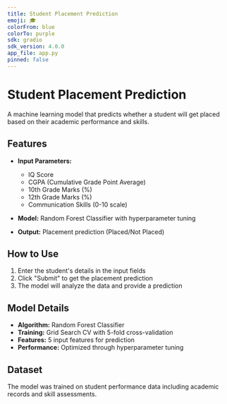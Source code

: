 ```yaml
---
title: Student Placement Prediction
emoji: 🎓
colorFrom: blue
colorTo: purple
sdk: gradio
sdk_version: 4.0.0
app_file: app.py
pinned: false
---
```


# Student Placement Prediction

A machine learning model that predicts whether a student will get placed based on their academic performance and skills.

## Features

- **Input Parameters:**
  - IQ Score
  - CGPA (Cumulative Grade Point Average)
  - 10th Grade Marks (%)
  - 12th Grade Marks (%)
  - Communication Skills (0-10 scale)

- **Model:** Random Forest Classifier with hyperparameter tuning
- **Output:** Placement prediction (Placed/Not Placed)

## How to Use

1. Enter the student's details in the input fields
2. Click "Submit" to get the placement prediction
3. The model will analyze the data and provide a prediction

## Model Details

- **Algorithm:** Random Forest Classifier
- **Training:** Grid Search CV with 5-fold cross-validation
- **Features:** 5 input features for prediction
- **Performance:** Optimized through hyperparameter tuning

## Dataset

The model was trained on student performance data including academic records and skill assessments.
